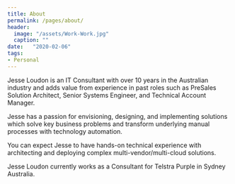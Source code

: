 ```yaml
---
title: About
permalink: /pages/about/
header:
  image: "/assets/Work-Work.jpg"
  caption: ""
date:   "2020-02-06"
tags: 
- Personal
---
```

Jesse Loudon is an IT Consultant with over 10 years in the Australian industry and adds value from experience in past roles such as PreSales Solution Architect, Senior Systems Engineer, and Technical Account Manager. 

Jesse has a passion for envisioning, designing, and implementing solutions which solve key business problems and transform underlying manual processes with technology automation.

You can expect Jesse to have hands-on technical experience with architecting and deploying complex multi-vendor/multi-cloud solutions.

Jesse Loudon currently works as a Consultant for Telstra Purple in Sydney Australia.